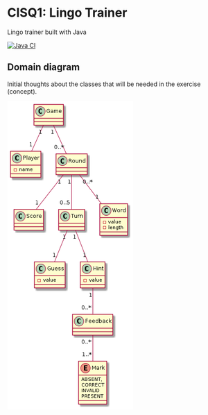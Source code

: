 # CISQ1: Lingo Trainer

Lingo trainer built with Java

[![Java CI](https://github.com/xandervedder/cisq1-lingo/actions/workflows/build.yml/badge.svg)](https://github.com/xandervedder/cisq1-lingo/actions/workflows/build.yml)

## Domain diagram

Initial thoughts about the classes that will be needed in the exercise (concept).

![domain_diagram](/documentation/domain/domain.png)

